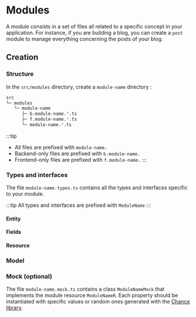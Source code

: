 # Modules

A module consists in a set of files all related to a specific concept in your application. For instance, if you are building a blog, you can
create a `post` module to manage everything concerning the posts of your blog.

## Creation

### Structure

In the `src/modules` directory, create a `module-name` directory :

```bash
src
└─ modules
   └─ module-name
      ├─ b.module-name.*.ts
      ├─ f.module-name.*.ts
      └─ module-name.*.ts
```

:::tip

- All files are prefixed with `module-name.`
- Backend-only files are prefixed with `b.module-name.`
- Frontend-only files are prefixed with `f.module-name.`
:::

### Types and interfaces

The file `module-name.types.ts` contains all the types and interfaces specific to your module.

:::tip
All types and interfaces are prefixed with `ModuleName`
:::

#### Entity

#### Fields

#### Resource

### Model

### Mock (optional)

The file `module-name.mock.ts` contains a class `ModuleNameMock` that implements the module resource `ModuleNameR`. Each property should be
instantiated with specific values or random ones generated with the [Chance library](https://chancejs.com/).

```ts

```
